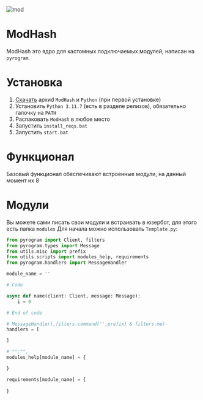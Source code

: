 ![mod](https://github.com/NoBanOnlyZXC/ModHash/assets/155289158/a1c81646-688d-410d-9d02-adef32ec1094)
# ModHash
ModHash это ядро для кастомных подключаемых модулей, написан на `pyrogram`.

# Установка
1. [Скачать](https://github.com/NoBanOnlyZXC/ModHash/releases/latest) архиd `ModHash` и `Python` (при первой установке) 
2. Установить `Python 3.11.7` (есть в разделе релизов), обязательно галочку на `PATH`
3. Распаковать `ModHash` в любое место
4. Запустить `install_reqs.bat`
5. Запустить `start.bat`

# Функционал
Базовый функционал обеспечивают встроенные модули, на данный момент их 8

# Модули
Вы можете сами писать свои модули и встраивать в юзербот, для этого есть папка `modules`
Для начала можно использовать `Template.py`:

```python
from pyrogram import Client, filters
from pyrogram.types import Message
from utils.misc import prefix
from utils.scripts import modules_help, requirements
from pyrogram.handlers import MessageHandler

module_name = ''

# Code

async def name(client: Client, message: Message):
    i = 0

# End of code

# MessageHandler(,filters.command('',prefix) & filters.me)
handlers = [

]

# "":"",
modules_help[module_name] = {

}

requirements[module_name] = {
    
}
```
